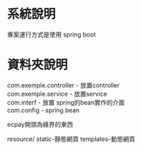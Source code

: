 <h1>系統說明</h1>
專案運行方式是使用 spring boot



<h1>資料夾說明</h1>
com.exemple.controller - 放置controller </br>
com.exemple.service - 放置service</br>
com.interf - 放置 spring的bean實作的介面</br>
com.config - spring bean</br>

ecpay開頭為綠界的東西          </br>

resource/
          static-靜態網頁
          templates-動態網頁
